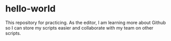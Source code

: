# hello-world
This repository for practicing. 
As the editor, I am learning more about Github so I can store my scripts easier and collaborate with my team on other scripts. 
